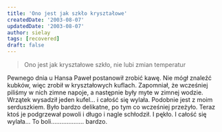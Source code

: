 ```yaml
---
title: 'Ono jest jak szkło kryształowe'
createdDate: '2003-08-07'
updatedDate: '2003-08-07'
author: sielay
tags: [recovered]
draft: false
---
```


> Ono jest jak kryształowe szkło, nie lubi zmian temperatur

Pewnego dnia u Hansa Paweł postanowił zrobić kawę. Nie mógł znaleźć kubków, więc zrobił w kryształowych kuflach. Zapomniał, że wcześniej piliśmy w nich zimne napoje, a następnie były myte w zimnej wodzie. Wrzątek wysadził jeden kufel… i całość się wylała. Podobnie jest z moim serduszkiem. Było bardzo delikatne, po tym co wcześniej przeżyło. Teraz ktoś je podgrzewał powoli i długo i nagle schłodził. I pękło. I całość się wylała… To boli………………. bardzo.
